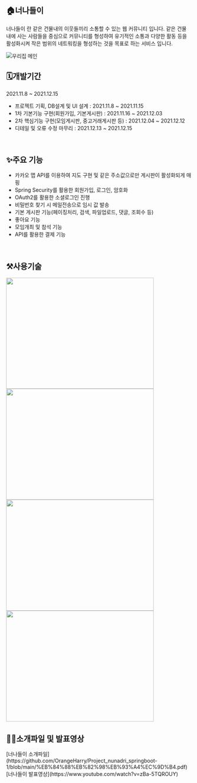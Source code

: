 <div align=left>
  
 <h2>🏠너나들이</h2>
  
<p>너나들이 란 같은 건물내의 이웃들끼리 소통할 수 있는 웹 커뮤니티 입니다.
  같은 건물 내에 사는 사람들을 중심으로 커뮤니티를 형성하여 유기적인 소통과 다양한 활동 등을 활성화시켜 작은 범위의 네트워킹을 형성하는 것을 목표로 하는 서비스 입니다.</p>
 
![우리집 메인](https://user-images.githubusercontent.com/86067390/147085479-5bd98914-20b9-47b6-93d0-8ccd981b0f7f.png)
 <br>
  
 <h2>🗓️개발기간</h2>
  <p>2021.11.8 ~ 2021.12.15</p>
  <ul>
    <li>프로젝트 기획, DB설계 및 UI 설계 : 2021.11.8 ~ 2021.11.15</li>
    <li>1차 기본기능 구현(회원가입, 기본게시판) : 2021.11.16 ~ 2021.12.03</li>
    <li>2차 핵심기능 구현(모임게시판, 중고거래게시판 등) : 2021.12.04 ~ 2021.12.12</li>
    <li>디테일 및 오류 수정 마무리 : 2021.12.13 ~ 2021.12.15</li>
  </ul>
  <br>
  
 <h2>✨주요 기능</h2>
  <ul list-style:none>
    <li>카카오 맵 API를 이용하여 지도 구현 및 같은 주소값으로만 게시판이 활성화되게 매핑</li>
    <li>Spring Security를 활용한 회원가입, 로그인, 암호화</li>
    <li>OAuth2를 활용한 소셜로그인 진행</li>
    <li>비밀번호 찾기 시 메일전송으로 임시 값 발송</li>
    <li>기본 게시판 기능(페이징처리, 검색, 파일업로드, 댓글, 조회수 등)</li>
    <li>좋아요 기능</li>
    <li>모임개최 및 참석 기능</li>
    <li>API를 활용한 결제 기능</li>
  </ul>
  <br>
  
 <h2>⚒️사용기술</h2>

<img src="https://user-images.githubusercontent.com/86067390/147083000-4e2f4c43-858a-482a-b8fc-24b04a237007.png"  width="400" height="300"/>
<img src="https://user-images.githubusercontent.com/86067390/147083001-78abe1ad-033d-4245-b9db-98d6e99b9433.png"  width="400" height="300"/>
<img src="https://user-images.githubusercontent.com/86067390/147083002-52863367-de0e-471a-83fe-1d7d20b8ea25.png"  width="400" height="300"/>
<img src="https://user-images.githubusercontent.com/86067390/147082994-9da33b85-7c35-479a-99a2-3795cfc5031c.png"  width="400" height="300"/>
  
 <h2>🧑‍💻소개파일 및 발표영상</h2>
   [너나들이 소개파일](https://github.com/OrangeHarry/Project_nunadri_springboot-1/blob/main/%EB%84%88%EB%82%98%EB%93%A4%EC%9D%B4.pdf) <br>
   [너나들이 발표영상](https://www.youtube.com/watch?v=zBa-5TQROUY)
  
</div>
